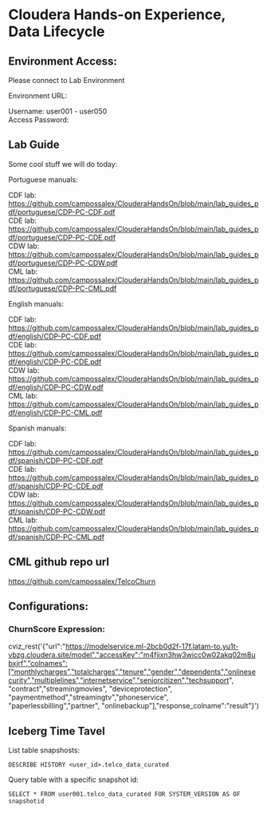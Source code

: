 # Cloudera Hands-on Experience, Data Lifecycle

## Environment Access:

Please connect to Lab Environment

Environment URL:      

Username:          user001 - user050  
Access Password:     

## Lab Guide

Some cool stuff we will do today:

Portuguese manuals:

CDF lab: https://github.com/campossalex/ClouderaHandsOn/blob/main/lab_guides_pdf/portuguese/CDP-PC-CDF.pdf  
CDE lab: https://github.com/campossalex/ClouderaHandsOn/blob/main/lab_guides_pdf/portuguese/CDP-PC-CDE.pdf  
CDW lab: https://github.com/campossalex/ClouderaHandsOn/blob/main/lab_guides_pdf/portuguese/CDP-PC-CDW.pdf  
CML lab: https://github.com/campossalex/ClouderaHandsOn/blob/main/lab_guides_pdf/portuguese/CDP-PC-CML.pdf  

English manuals:

CDF lab: https://github.com/campossalex/ClouderaHandsOn/blob/main/lab_guides_pdf/english/CDP-PC-CDF.pdf  
CDE lab: https://github.com/campossalex/ClouderaHandsOn/blob/main/lab_guides_pdf/english/CDP-PC-CDE.pdf  
CDW lab: https://github.com/campossalex/ClouderaHandsOn/blob/main/lab_guides_pdf/english/CDP-PC-CDW.pdf  
CML lab: https://github.com/campossalex/ClouderaHandsOn/blob/main/lab_guides_pdf/english/CDP-PC-CML.pdf  

Spanish manuals:

CDF lab: https://github.com/campossalex/ClouderaHandsOn/blob/main/lab_guides_pdf/spanish/CDP-PC-CDF.pdf  
CDE lab: https://github.com/campossalex/ClouderaHandsOn/blob/main/lab_guides_pdf/spanish/CDP-PC-CDE.pdf  
CDW lab: https://github.com/campossalex/ClouderaHandsOn/blob/main/lab_guides_pdf/spanish/CDP-PC-CDW.pdf  
CML lab: https://github.com/campossalex/ClouderaHandsOn/blob/main/lab_guides_pdf/spanish/CDP-PC-CML.pdf  

## CML github repo url  
https://github.com/campossalex/TelcoChurn

## Configurations:  

### ChurnScore Expression:  
cviz_rest('{"url":"https://modelservice.ml-2bcb0d2f-17f.latam-to.yu1t-vbzg.cloudera.site/model","accessKey":"m4fjixn3hw3wicc0w02akq02m8ubxjrf","colnames":["monthlycharges","totalcharges","tenure","gender","dependents","onlinesecurity","multiplelines","internetservice","seniorcitizen","techsupport", "contract","streamingmovies", "deviceprotection", "paymentmethod","streamingtv","phoneservice", "paperlessbilling","partner", "onlinebackup"],"response_colname":"result"}')

## Iceberg Time Tavel
List table snapshosts:  
``` 
DESCRIBE HISTORY <user_id>.telco_data_curated

``` 
Query table with a specific snapshot id:  
``` 
SELECT * FROM user001.telco_data_curated FOR SYSTEM_VERSION AS OF snapshotid

``` 

